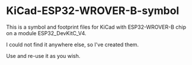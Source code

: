 # KiCad-ESP32-WROVER-B-symbol
This is a symbol and footprint files for KiCad with ESP32-WROVER-B chip on a module ESP32_DevKitC_V4.

I could not find it anywhere else, so I've created them.

Use and re-use it as you wish.
